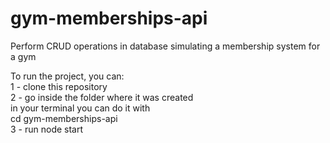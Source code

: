 # gym-memberships-api

Perform CRUD operations in database simulating a membership system for a gym

To run the project, you can: <br/>
1 - clone this repository<br/>
2 - go inside the folder where it was created<br/>
    in your terminal you can do it with<br/>
    cd gym-memberships-api<br/>
3 - run node start